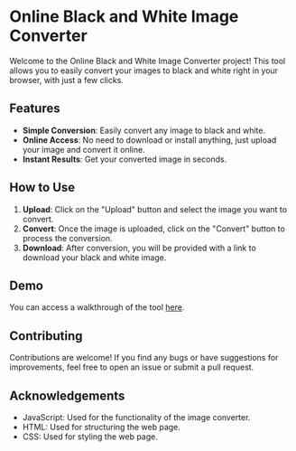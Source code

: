 # Online Black and White Image Converter

Welcome to the Online Black and White Image Converter project! This tool allows you to easily convert your images to black and white right in your browser, with just a few clicks.

## Features
- **Simple Conversion**: Easily convert any image to black and white.
- **Online Access**: No need to download or install anything, just upload your image and convert it online.
- **Instant Results**: Get your converted image in seconds.

## How to Use
1. **Upload**: Click on the "Upload" button and select the image you want to convert.
2. **Convert**: Once the image is uploaded, click on the "Convert" button to process the conversion.
3. **Download**: After conversion, you will be provided with a link to download your black and white image.

## Demo
You can access a walkthrough of the tool [here](https://drive.google.com/drive/folders/1qGwSZH8GodQjtUvx7CzSH5MC2kj5oDHQ).

## Contributing
Contributions are welcome! If you find any bugs or have suggestions for improvements, feel free to open an issue or submit a pull request.

## Acknowledgements
- JavaScript: Used for the functionality of the image converter.
- HTML: Used for structuring the web page.
- CSS: Used for styling the web page.

